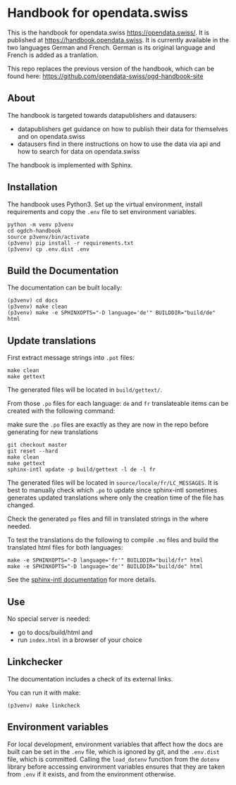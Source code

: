 # Handbook for opendata.swiss

This is the handbook for opendata.swiss https://opendata.swiss/.
It is published at https://handbook.opendata.swiss. It is currently 
available in the two languages German and French. German is its original 
language and French is added as a tranlation.
 
This repo replaces the previous version of the handbook, which can be found here: 
https://github.com/opendata-swiss/ogd-handbook-site

## About

The handbook is targeted towards datapublishers and datausers: 

- datapublishers get guidance on how to publish their data for themselves
  and on opendata.swiss
- datausers find in there instructions on how to use the data via api and 
  how to search for data on opendata.swiss

The handbook is implemented with Sphinx.

## Installation

The handbook uses Python3. Set up the virtual environment, install
requirements and copy the `.env` file to set environment variables.

```
python -m venv p3venv 
cd ogdch-handbook
source p3venv/bin/activate
(p3venv) pip install -r requirements.txt
(p3venv) cp .env.dist .env
```

## Build the Documentation

The documentation can be built locally:

```
(p3venv) cd docs
(p3venv) make clean
(p3venv) make -e SPHINXOPTS="-D language='de'" BUILDDIR="build/de" html
```

## Update translations

First extract message strings into `.pot` files:

```
make clean
make gettext
```

The generated files will be located in `build/gettext/`.

From those `.po` files for each language: `de` and `fr` translateable items 
can be created with the following command:

make sure the `.po` files are exactly as they are now in the repo before 
generating for new translations

```
git checkout master
git reset --hard
make clean
make gettext
sphinx-intl update -p build/gettext -l de -l fr
```

The generated files will be located in `source/locale/fr/LC_MESSAGES`.
It is best to manually check which `.po` to update since sphinx-intl sometimes
generates updated translations where only the creation time of the file has 
changed.

Check the generated `po` files and fill in translated strings in the where 
needed. 

To test the translations do the following to
compile `.mo` files and build the translated html files for both languages:

```
make -e SPHINXOPTS="-D language='fr'" BUILDDIR="build/fr" html
make -e SPHINXOPTS="-D language='de'" BUILDDIR="build/de" html
 ```

See the [sphinx-intl documentation](https://www.sphinx-doc.org/en/master/usage/advanced/intl.html)
for more details.

## Use

No special server is needed: 

- go to docs/build/html and 
- run `index.html` in a browser of your choice

## Linkchecker

The documentation includes a check of its external links.

You can run it with make:

```
(p3venv) make linkcheck
``` 

## Environment variables

For local development, environment variables that affect how the docs are
built can be set in the `.env` file, which is ignored by git, and the
`.env.dist` file, which is committed. Calling the `load_dotenv` function from
the `dotenv` library before accessing environment variables ensures that they
are taken from `.env` if it exists, and from the environment otherwise.
